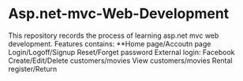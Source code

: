 # Asp.net-mvc-Web-Development

This repository records the process of learning asp.net mvc web development. 
Features contains: 
  **Home page/Accoutn page
  Login/Logoff/Signup
  Reset/Forget password
  External login: Facebook
  Create/Edit/Delete customers/movies
  View customers/movies
  Rental register/Return
